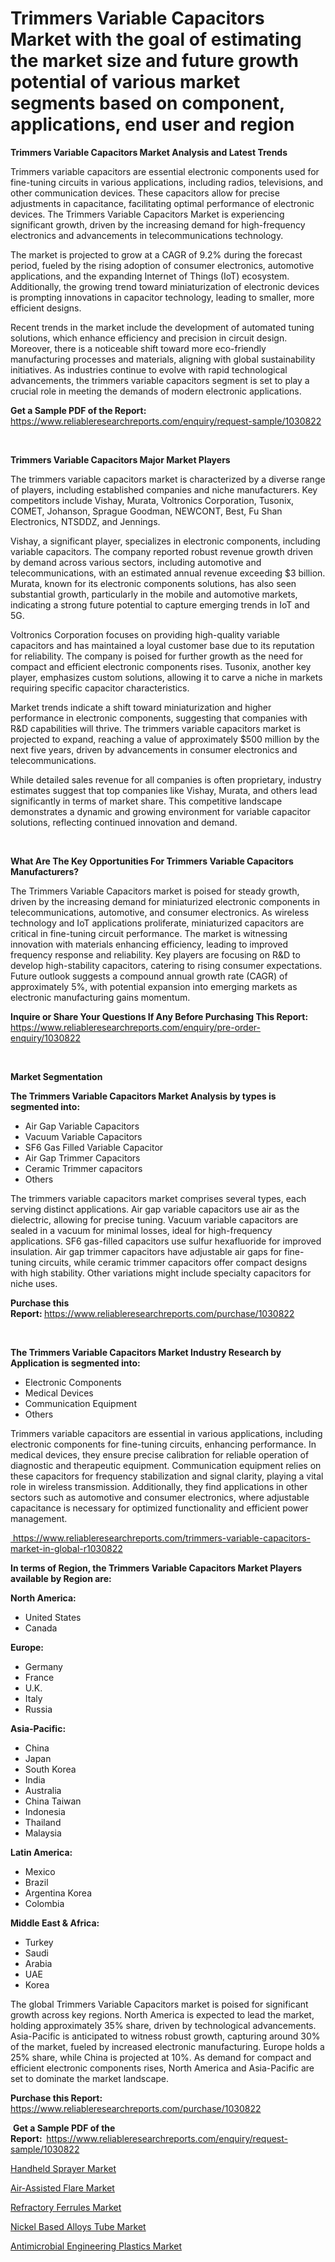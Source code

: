 <p><h1>Trimmers Variable Capacitors Market with the goal of estimating the market size and future growth potential of various market segments based on component, applications, end user and region</h1></p><p><strong>Trimmers Variable Capacitors Market Analysis and Latest Trends</strong></p>
<p><p>Trimmers variable capacitors are essential electronic components used for fine-tuning circuits in various applications, including radios, televisions, and other communication devices. These capacitors allow for precise adjustments in capacitance, facilitating optimal performance of electronic devices. The Trimmers Variable Capacitors Market is experiencing significant growth, driven by the increasing demand for high-frequency electronics and advancements in telecommunications technology.</p><p>The market is projected to grow at a CAGR of 9.2% during the forecast period, fueled by the rising adoption of consumer electronics, automotive applications, and the expanding Internet of Things (IoT) ecosystem. Additionally, the growing trend toward miniaturization of electronic devices is prompting innovations in capacitor technology, leading to smaller, more efficient designs.</p><p>Recent trends in the market include the development of automated tuning solutions, which enhance efficiency and precision in circuit design. Moreover, there is a noticeable shift toward more eco-friendly manufacturing processes and materials, aligning with global sustainability initiatives. As industries continue to evolve with rapid technological advancements, the trimmers variable capacitors segment is set to play a crucial role in meeting the demands of modern electronic applications.</p></p>
<p><strong>Get a Sample PDF of the Report:&nbsp;</strong> <a href="https://www.reliableresearchreports.com/enquiry/request-sample/1030822">https://www.reliableresearchreports.com/enquiry/request-sample/1030822</a></p>
<p>&nbsp;</p>
<p><strong>Trimmers Variable Capacitors Major Market Players</strong></p>
<p><p>The trimmers variable capacitors market is characterized by a diverse range of players, including established companies and niche manufacturers. Key competitors include Vishay, Murata, Voltronics Corporation, Tusonix, COMET, Johanson, Sprague Goodman, NEWCONT, Best, Fu Shan Electronics, NTSDDZ, and Jennings. </p><p>Vishay, a significant player, specializes in electronic components, including variable capacitors. The company reported robust revenue growth driven by demand across various sectors, including automotive and telecommunications, with an estimated annual revenue exceeding $3 billion. Murata, known for its electronic components solutions, has also seen substantial growth, particularly in the mobile and automotive markets, indicating a strong future potential to capture emerging trends in IoT and 5G.</p><p>Voltronics Corporation focuses on providing high-quality variable capacitors and has maintained a loyal customer base due to its reputation for reliability. The company is poised for further growth as the need for compact and efficient electronic components rises. Tusonix, another key player, emphasizes custom solutions, allowing it to carve a niche in markets requiring specific capacitor characteristics.</p><p>Market trends indicate a shift toward miniaturization and higher performance in electronic components, suggesting that companies with R&D capabilities will thrive. The trimmers variable capacitors market is projected to expand, reaching a value of approximately $500 million by the next five years, driven by advancements in consumer electronics and telecommunications.</p><p>While detailed sales revenue for all companies is often proprietary, industry estimates suggest that top companies like Vishay, Murata, and others lead significantly in terms of market share. This competitive landscape demonstrates a dynamic and growing environment for variable capacitor solutions, reflecting continued innovation and demand.</p></p>
<p>&nbsp;</p>
<p><strong>What Are The Key Opportunities For Trimmers Variable Capacitors Manufacturers?</strong></p>
<p><p>The Trimmers Variable Capacitors market is poised for steady growth, driven by the increasing demand for miniaturized electronic components in telecommunications, automotive, and consumer electronics. As wireless technology and IoT applications proliferate, miniaturized capacitors are critical in fine-tuning circuit performance. The market is witnessing innovation with materials enhancing efficiency, leading to improved frequency response and reliability. Key players are focusing on R&D to develop high-stability capacitors, catering to rising consumer expectations. Future outlook suggests a compound annual growth rate (CAGR) of approximately 5%, with potential expansion into emerging markets as electronic manufacturing gains momentum.</p></p>
<p><strong>Inquire or Share Your Questions If Any Before Purchasing This Report:</strong> <a href="https://www.reliableresearchreports.com/enquiry/pre-order-enquiry/1030822">https://www.reliableresearchreports.com/enquiry/pre-order-enquiry/1030822</a></p>
<p>&nbsp;</p>
<p><strong>Market Segmentation</strong></p>
<p><strong>The Trimmers Variable Capacitors Market Analysis by types is segmented into:</strong></p>
<p><ul><li>Air Gap Variable Capacitors</li><li>Vacuum Variable Capacitors</li><li>SF6 Gas Filled Variable Capacitor</li><li>Air Gap Trimmer Capacitors</li><li>Ceramic Trimmer capacitors</li><li>Others</li></ul></p>
<p><p>The trimmers variable capacitors market comprises several types, each serving distinct applications. Air gap variable capacitors use air as the dielectric, allowing for precise tuning. Vacuum variable capacitors are sealed in a vacuum for minimal losses, ideal for high-frequency applications. SF6 gas-filled capacitors use sulfur hexafluoride for improved insulation. Air gap trimmer capacitors have adjustable air gaps for fine-tuning circuits, while ceramic trimmer capacitors offer compact designs with high stability. Other variations might include specialty capacitors for niche uses.</p></p>
<p><strong>Purchase this Report:&nbsp;</strong><a href="https://www.reliableresearchreports.com/purchase/1030822">https://www.reliableresearchreports.com/purchase/1030822</a></p>
<p>&nbsp;</p>
<p><strong>The Trimmers Variable Capacitors Market Industry Research by Application is segmented into:</strong></p>
<p><ul><li>Electronic Components</li><li>Medical Devices</li><li>Communication Equipment</li><li>Others</li></ul></p>
<p><p>Trimmers variable capacitors are essential in various applications, including electronic components for fine-tuning circuits, enhancing performance. In medical devices, they ensure precise calibration for reliable operation of diagnostic and therapeutic equipment. Communication equipment relies on these capacitors for frequency stabilization and signal clarity, playing a vital role in wireless transmission. Additionally, they find applications in other sectors such as automotive and consumer electronics, where adjustable capacitance is necessary for optimized functionality and efficient power management.</p></p>
<p><a href="https://www.reliableresearchreports.com/trimmers-variable-capacitors-market-in-global-r1030822">&nbsp;https://www.reliableresearchreports.com/trimmers-variable-capacitors-market-in-global-r1030822</a></p>
<p><strong>In terms of Region, the Trimmers Variable Capacitors Market Players available by Region are:</strong></p>
<p>
    <p> <strong> North America: </strong>
        <ul>
            <li>United States</li>
            <li>Canada</li>
        </ul>
        </p> 
    <p> <strong> Europe: </strong>
        <ul>
            <li>Germany</li>
            <li>France</li>
            <li>U.K.</li>
            <li>Italy</li>
            <li>Russia</li>
        </ul>
        </p> 
    <p> <strong> Asia-Pacific: </strong>
        <ul>
            <li>China</li>
            <li>Japan</li>
            <li>South Korea</li>
            <li>India</li>
            <li>Australia</li>
            <li>China Taiwan</li>
            <li>Indonesia</li>
            <li>Thailand</li>
            <li>Malaysia</li>
        </ul>
        </p> 
    <p> <strong> Latin America: </strong>
        <ul>
            <li>Mexico</li>
            <li>Brazil</li>
            <li>Argentina Korea</li>
            <li>Colombia</li>
        </ul>
        </p> 
    <p> <strong> Middle East & Africa: </strong>
        <ul>
            <li>Turkey</li>
            <li>Saudi</li>
            <li>Arabia</li>
            <li>UAE</li>
            <li>Korea</li>
        </ul>
    </p>
    </p>
<p><p>The global Trimmers Variable Capacitors market is poised for significant growth across key regions. North America is expected to lead the market, holding approximately 35% share, driven by technological advancements. Asia-Pacific is anticipated to witness robust growth, capturing around 30% of the market, fueled by increased electronic manufacturing. Europe holds a 25% share, while China is projected at 10%. As demand for compact and efficient electronic components rises, North America and Asia-Pacific are set to dominate the market landscape.</p></p>
<p><strong>Purchase this Report: </strong><a href="https://www.reliableresearchreports.com/purchase/1030822">https://www.reliableresearchreports.com/purchase/1030822</a></p>
<p>&nbsp;<strong>Get a Sample PDF of the Report:&nbsp;&nbsp;</strong><a href="https://www.reliableresearchreports.com/enquiry/request-sample/1030822">https://www.reliableresearchreports.com/enquiry/request-sample/1030822</a></p>
<p><strong></strong></p>
<p><p><a href="https://www.linkedin.com/pulse/mapping-handheld-sprayer-market-trends-challenges-breakthroughs-kbisc?trackingId=oa58Wi33TlySGP31qnQLfQ%3D%3D">Handheld Sprayer Market</a></p><p><a href="https://medium.com/@audieyost/air-assisted-flare-market-market-segmentation-geographical-regions-and-market-forcast-till-2031-9377c8c80ff1">Air-Assisted Flare Market</a></p><p><a href="https://issuu.com/reportprime-2/docs/refractory-ferrules-market-size-203_930e339ca0bc40">Refractory Ferrules Market</a></p><p><a href="https://issuu.com/reportprime-2/docs/nickel-based-alloys-tube-market-siz_a8b9972849c0d8">Nickel Based Alloys Tube Market</a></p><p><a href="https://medium.com/@audieyost/antimicrobial-engineering-plastics-market-market-segmentation-geographical-regions-and-market-1ecac76709a1">Antimicrobial Engineering Plastics Market</a></p></p>